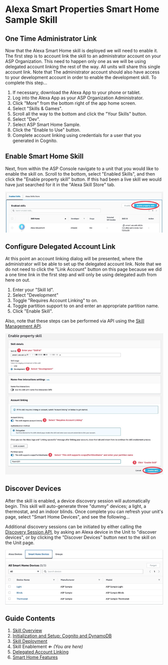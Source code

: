 # Alexa Smart Properties Smart Home Sample Skill

## One Time Administrator Link

Now that the Alexa Smart Home skill is deployed we will need to enable it. The first step is to account link the skill to an administrator account on your ASP Organization. This need to happen only one as we will be using delegated account linking the rest of the way. All units will share this single account link. Note that The administrator account should also have access to your development account in order to enable the development skill. To complete this step...

1. If necessary, download the Alexa App to your phone or tablet.
2. Log into the Alexa App as your ASP Organization Administrator.
3. Click "More" from the bottom right of the app home screen.
4. Select "Skills & Games".
5. Scroll all the way to the bottom and click the "Your Skills" button.
6. Select "Dev".
7. Select ASP Smart Home Sample.
8. Click the "Enable to Use" button.
9. Complete account linking using credentials for a user that you generated in Cognito.

## Enable Smart Home Skill

Next, from within the ASP Console navigate to a unit that you would like to enable the skill on. Scroll to the bottom, select "Enabled Skills", and then click the "Enable property skill" button. If this had been a live skill we would have just searched for it in the "Alexa Skill Store" tab.

![Property SKill](./images/asp-sh-sample-property-skill.jpg)

## Configure Delegated Account Link

At this point an account linking dialog will be presented, where the administrator will be able to set up the delegated account link. Note that we do not need to click the "Link Account" button on this page because we did a one time link in the first step and will only be using delegated auth from here on out.

1. Enter your "Skill Id".
2. Select "Development"
3. Toggle "Requires Account Linking" to on.
4. Toggle partition support to on and enter an appropriate partition name.
5. Click "Enable Skill".

Also, note that these steps can be performed via API using the [Skill Management API](https://developer.amazon.com/en-US/docs/alexa/alexa-smart-properties/discovery-session-api.html).

![Delegation Link](./images/asp-sh-sample-delegation-ui.jpg)

## Discover Devices

After the skill is enabled, a device discovery session will automatically begin. This skill will auto-generate three "dummy" devices; a light, a thermostat, and an indoor blinds. Once complete you can refresh your unit's page, select "Smart Home Devices", and see the following...

Additional discovery sessions can be initiated by either calling the [Discovery Session API](https://developer.amazon.com/en-US/docs/alexa/alexa-smart-properties/discovery-session-api.html), by asking an Alexa device in the Unit to "discover devices", or by clicking the "Discover Devices" button next to the skill on the Unit page.

![Device List](./images/asp-sh-sample-device-list.jpg)

## Guide Contents

1. [Skill Overview](./README.md)
2. [Initialization and Setup: Cognito and DynamoDB](./instructions/1-initialization.md)
3. [Skill Deployment](./instructions/2-deployment.md)
4. Skill Enablement _&lArr; (You are here)_
5. [Delegated Account Linking](./instructions/4-delegated-account-linking.md)
6. [Smart Home Features](./instructions/5-smart-home-features.md)
